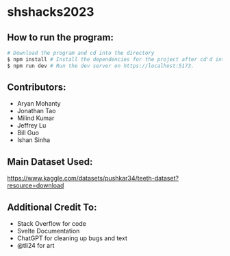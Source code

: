 # shshacks2023


## How to run the program: 
```bash
# Download the program and cd into the directory
$ npm install # Install the dependencies for the project after cd'd into main directory
$ npm run dev # Run the dev server on https://localhost:5173.
```


## Contributors:
- Aryan Mohanty
- Jonathan Tao
- Milind Kumar
- Jeffrey Lu
- Bill Guo
- Ishan Sinha


## Main Dataset Used: 
https://www.kaggle.com/datasets/pushkar34/teeth-dataset?resource=download

## Additional Credit To:

- Stack Overflow for code
- Svelte Documentation
- ChatGPT for cleaning up bugs and text
- @tli24 for art


